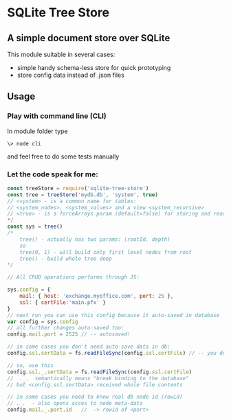 # SQLite Tree Store
## A simple document store over SQLite
This module suitable in several cases:
- simple handy schema-less store for quick prototyping
- store config data instead of .json files

## Usage

### Play with command line (CLI)

In module folder type
```
\> node cli
```
and feel free to do some tests manually

### Let the code speak for me:
```javascript
const treeStore = require('sqlite-tree-store')
const tree = treeStore('mydb.db', 'system', true) 
// <system> - is a common name for tables:
// <system_nodes>, <system_values> and a view <system_recursive>
// <true> - is a forceArrays param (default=false) for storing and reading arrays
*/
const sys = tree()
/*
    tree() - actually has two params: (rootId, depth)
    so
    tree(0, 1) - will build only first level nodes from root
    tree() - build whole tree deep
*/

// All CRUD operations performs through JS:

sys.config = { 
    mail: { host: 'exchange.myoffice.com', port: 25 }, 
    ssl: { certFile:'main.pfx' }
}
// next run you can use this config because it auto-saved in database
var config = sys.config
// all further changes auto-saved too:
config.mail.port = 2525 // -- autosaved!

// in some cases you don't need auto-save data in db:
config.ssl.sertData = fs.readFileSync(config.ssl.certFile) // -- you don't need store whole file in db

// so, use this
config.ssl._.sertData = fs.readFileSync(config.ssl.certFile)
//  ._.  semantically means "break binding to the database"
// but <config.ssl.sertData> received whole file contents

// in some cases you need to know real db node id (rowid)
// ._.  - also opens acces to node meta-data
config.mail._.port.id   //  -> rowid of <port>
```
